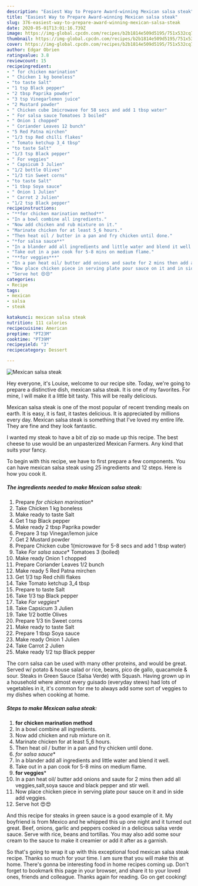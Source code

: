 ```yaml
---
description: "Easiest Way to Prepare Award-winning Mexican salsa steak"
title: "Easiest Way to Prepare Award-winning Mexican salsa steak"
slug: 376-easiest-way-to-prepare-award-winning-mexican-salsa-steak
date: 2020-05-01T13:01:16.739Z
image: https://img-global.cpcdn.com/recipes/b2b1814e509d5195/751x532cq70/mexican-salsa-steak-recipe-main-photo.jpg
thumbnail: https://img-global.cpcdn.com/recipes/b2b1814e509d5195/751x532cq70/mexican-salsa-steak-recipe-main-photo.jpg
cover: https://img-global.cpcdn.com/recipes/b2b1814e509d5195/751x532cq70/mexican-salsa-steak-recipe-main-photo.jpg
author: Edgar Obrien
ratingvalue: 3.8
reviewcount: 15
recipeingredient:
- " for chicken marination"
- " Chicken 1 kg boneless"
- "to taste Salt"
- "1 tsp Black pepper"
- "2 tbsp Paprika powder"
- "3 tsp Vinegarlemon juice"
- "2 Mustard powder"
- " Chicken cube 1microwave for 58 secs and add 1 tbsp water"
- " For salsa sauce Tomatoes 3 boiled"
- " Onion 1 chopped"
- " Coriander Leaves 12 bunch"
- "5 Red Patna mirchen"
- "1/3 tsp Red chilli flakes"
- " Tomato ketchup 3_4 tbsp"
- "to taste Salt"
- "1/3 tsp Black pepper"
- " For veggies"
- " Capsicum 3 Julien"
- "1/2 bottle Olives"
- "1/3 tin Sweet corns"
- "to taste Salt"
- "1 tbsp Soya sauce"
- " Onion 1 Julien"
- " Carrot 2 Julien"
- "1/2 tsp Black pepper"
recipeinstructions:
- "**for chicken marination method**"
- "In a bowl combine all ingredients."
- "Now add chicken and rub mixture on it."
- "Marinate chicken for at least 5_6 hours."
- "Then heat oil / butter in a pan and fry chicken until done."
- "*for salsa sauce**"
- "In a blander add all ingredients and little water and blend it well."
- "Take out in a pan cook for 5-8 mins on medium flame."
- "**for veggies***"
- "In a pan heat oil/ butter add onions and saute for 2 mins then add all veggies,salt,soya sauce and black pepper and stir well."
- "Now place chicken piece in serving plate pour sauce on it and in side add veggies."
- "Serve hot 😍😍"
categories:
- Recipe
tags:
- mexican
- salsa
- steak

katakunci: mexican salsa steak 
nutrition: 111 calories
recipecuisine: American
preptime: "PT23M"
cooktime: "PT39M"
recipeyield: "3"
recipecategory: Dessert

---
```



![Mexican salsa steak](https://img-global.cpcdn.com/recipes/b2b1814e509d5195/751x532cq70/mexican-salsa-steak-recipe-main-photo.jpg)

Hey everyone, it's Louise, welcome to our recipe site. Today, we're going to prepare a distinctive dish, mexican salsa steak. It is one of my favorites. For mine, I will make it a little bit tasty. This will be really delicious.

Mexican salsa steak is one of the most popular of recent trending meals on earth. It is easy, it is fast, it tastes delicious. It is appreciated by millions every day. Mexican salsa steak is something that I've loved my entire life. They are fine and they look fantastic.

I wanted my steak to have a bit of zip so made up this recipe. The best cheese to use would be an unpasterized Mexican Farmers. Any kind that suits your fancy.


To begin with this recipe, we have to first prepare a few components. You can have mexican salsa steak using 25 ingredients and 12 steps. Here is how you cook it.

<!--inarticleads1-->

##### The ingredients needed to make Mexican salsa steak:

1. Prepare  *for chicken marination**
1. Take  Chicken 1 kg boneless
1. Make ready to taste Salt
1. Get 1 tsp Black pepper
1. Make ready 2 tbsp Paprika powder
1. Prepare 3 tsp Vinegar/lemon juice
1. Get 2 Mustard powder
1. Prepare  Chicken cube 1(microwave for 5-8 secs and add 1 tbsp water)
1. Take  *For salsa sauce** Tomatoes 3 (boiled)
1. Make ready  Onion 1 chopped
1. Prepare  Coriander Leaves 1/2 bunch
1. Make ready 5 Red Patna mirchen
1. Get 1/3 tsp Red chilli flakes
1. Take  Tomato ketchup 3_4 tbsp
1. Prepare to taste Salt
1. Take 1/3 tsp Black pepper
1. Take  *For veggies**
1. Take  Capsicum 3 Julien
1. Take 1/2 bottle Olives
1. Prepare 1/3 tin Sweet corns
1. Make ready to taste Salt
1. Prepare 1 tbsp Soya sauce
1. Make ready  Onion 1 Julien
1. Take  Carrot 2 Julien
1. Make ready 1/2 tsp Black pepper


The corn salsa can be used with many other proteins, and would be great. Served w/ potato &amp; house salad or rice, beans, pico de gallo, quacamole &amp; sour. Steaks in Green Sauce (Salsa Verde) with Squash. Having grown up in a household where almost every guisado (everyday stews) had lots of vegetables in it, it&#39;s common for me to always add some sort of veggies to my dishes when cooking at home. 

<!--inarticleads2-->

##### Steps to make Mexican salsa steak:

1. **for chicken marination method**
1. In a bowl combine all ingredients.
1. Now add chicken and rub mixture on it.
1. Marinate chicken for at least 5_6 hours.
1. Then heat oil / butter in a pan and fry chicken until done.
1. *for salsa sauce**
1. In a blander add all ingredients and little water and blend it well.
1. Take out in a pan cook for 5-8 mins on medium flame.
1. **for veggies***
1. In a pan heat oil/ butter add onions and saute for 2 mins then add all veggies,salt,soya sauce and black pepper and stir well.
1. Now place chicken piece in serving plate pour sauce on it and in side add veggies.
1. Serve hot 😍😍


And this recipe for steaks in green sauce is a good example of it. My boyfriend is from Mexico and he whipped this up one night and it turned out great. Beef, onions, garlic and peppers cooked in a delicious salsa verde sauce. Serve with rice, beans and tortillas. You may also add some sour cream to the sauce to make it creamier or add it after as a garnish. 

So that's going to wrap it up with this exceptional food mexican salsa steak recipe. Thanks so much for your time. I am sure that you will make this at home. There's gonna be interesting food in home recipes coming up. Don't forget to bookmark this page in your browser, and share it to your loved ones, friends and colleague. Thanks again for reading. Go on get cooking!
